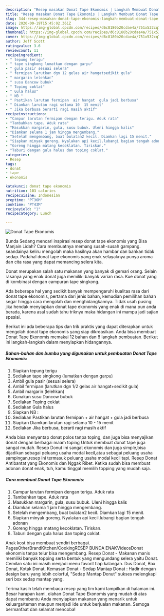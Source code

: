 ```yaml
---
description: "Resep masakan Donat Tape Ekonomis | Langkah Membuat Donat Tape Ekonomis Yang Lezat Sekali"
title: "Resep masakan Donat Tape Ekonomis | Langkah Membuat Donat Tape Ekonomis Yang Lezat Sekali"
slug: 344-resep-masakan-donat-tape-ekonomis-langkah-membuat-donat-tape-ekonomis-yang-lezat-sekali
date: 2020-09-19T15:45:02.361Z
image: https://img-global.cpcdn.com/recipes/d6c8180b20cdae4a/751x532cq70/donat-tape-ekonomis-foto-resep-utama.jpg
thumbnail: https://img-global.cpcdn.com/recipes/d6c8180b20cdae4a/751x532cq70/donat-tape-ekonomis-foto-resep-utama.jpg
cover: https://img-global.cpcdn.com/recipes/d6c8180b20cdae4a/751x532cq70/donat-tape-ekonomis-foto-resep-utama.jpg
author: Jeff Scott
ratingvalue: 3.6
reviewcount: 11
recipeingredient:
- " tepung terigu"
- " tape singkong lumatkan dengan garpu"
- " gula pasir sesuai selera"
- " fermipan larutkan dgn 12 gelas air hangatsedikit gula"
- " margarin lelehkan"
- " susu Dancow bubuk"
- " Toping coklat"
- " Gula halus"
- " NB "
- " Pastikan larutan fermipan  air hangat  gula jadi berbusa"
- " Diamkan larutan ragi selama 10  15 menit"
- " Jika berbusa berarti ragi masih aktif"
recipeinstructions:
- "Campur larutan fermipan dengan terigu. Aduk rata"
- "Tambahkan tape. Aduk rata"
- "Masukkan margarin, gula, susu bubuk. Uleni hingga kalis"
- "Diamkan selama 1 jam hingga mengembang."
- "Setelah mengembang, buat bulatan2 kecil. Diamkan lagi 15 menit."
- "Siapkan minyak goreng. Nyalakan api kecil.lubangi bagian tengah adonan"
- "Goreng hingga matang kecoklatan. Tiriskan."
- "Taburi dengan gula halus dan toping coklat."
categories:
- Resep
tags:
- donat
- tape
- ekonomis

katakunci: donat tape ekonomis 
nutrition: 103 calories
recipecuisine: Indonesian
preptime: "PT36M"
cooktime: "PT43M"
recipeyield: "1"
recipecategory: Lunch

---
```



![Donat Tape Ekonomis](https://img-global.cpcdn.com/recipes/d6c8180b20cdae4a/751x532cq70/donat-tape-ekonomis-foto-resep-utama.jpg)

Bunda Sedang mencari inspirasi resep donat tape ekonomis yang Bisa Manjain Lidah? Cara membuatnya memang susah-susah gampang. seandainya keliru mengolah maka hasilnya akan hambar dan bahkan tidak sedap. Padahal donat tape ekonomis yang enak selayaknya punya aroma dan cita rasa yang dapat memancing selera kita.

Donat merupakan salah satu makanan yang banyak di gemari orang. Selain rasanya yang enak donat juga memiliki banyak varian rasa. Kue donat yang di kombinasi dengan campuran tape singkong.

Ada beberapa hal yang sedikit banyak mempengaruhi kualitas rasa dari donat tape ekonomis, pertama dari jenis bahan, kemudian pemilihan bahan segar hingga cara mengolah dan menghidangkannya. Tidak usah pusing jika hendak menyiapkan donat tape ekonomis yang enak di mana pun anda berada, karena asal sudah tahu triknya maka hidangan ini mampu jadi sajian spesial.


Berikut ini ada beberapa tips dan trik praktis yang dapat diterapkan untuk mengolah donat tape ekonomis yang siap dikreasikan. Anda bisa membuat Donat Tape Ekonomis memakai 12 bahan dan 8 langkah pembuatan. Berikut ini langkah-langkah dalam menyiapkan hidangannya.

<!--inarticleads1-->

##### Bahan-bahan dan bumbu yang digunakan untuk pembuatan Donat Tape Ekonomis:

1. Siapkan  tepung terigu
1. Sediakan  tape singkong (lumatkan dengan garpu)
1. Ambil  gula pasir (sesuai selera)
1. Ambil  fermipan (larutkan dgn 1/2 gelas air hangat+sedikit gula)
1. Ambil  margarin (lelehkan)
1. Gunakan  susu Dancow bubuk
1. Sediakan  Toping coklat
1. Sediakan  Gula halus
1. Siapkan  NB :
1. Sediakan  Pastikan larutan fermipan + air hangat + gula jadi berbusa
1. Siapkan  Diamkan larutan ragi selama 10 - 15 menit
1. Sediakan  Jika berbusa, berarti ragi masih aktif


Anda bisa menyantap donat polos tanpa toping, dan juga bisa menyajikan donat dengan berbagai maam toping Untuk membuat donat tape juga sangat mudah. Resep Donut ini sangat ekonomis dan juga simple,bisa dijadikan sebagai peluang usaha modal kecil,atau sebagai peluang usaha sampingan,resep ini termasuk peluang usaha modal kecil tapi. Resep Donat Antibantat yang Ekonomis dan Nggak Ribet. Ketika sudah bisa membuat adonan donat enak, tuh, kamu tinggal memilih topping yang mudah saja. 

<!--inarticleads2-->

##### Cara membuat Donat Tape Ekonomis:

1. Campur larutan fermipan dengan terigu. Aduk rata
1. Tambahkan tape. Aduk rata
1. Masukkan margarin, gula, susu bubuk. Uleni hingga kalis
1. Diamkan selama 1 jam hingga mengembang.
1. Setelah mengembang, buat bulatan2 kecil. Diamkan lagi 15 menit.
1. Siapkan minyak goreng. Nyalakan api kecil.lubangi bagian tengah adonan
1. Goreng hingga matang kecoklatan. Tiriskan.
1. Taburi dengan gula halus dan toping coklat.


Anak kost bisa membuat sendiri berbagai. PagesOtherBrandKitchen/CookingRESEP BUNDA ENAKVideosDonat ekonomis tanpa telur bisa mengembang. Resep Donat - Makanan manis memiliki banyak topping serta bentuk yang mengundang selera yaitu Donat. Cemilan satu ini masih menjadi menu favorit tiap kalangan. Dus Donat, Box Donat, Kotak Donat, Kemasan Donat - Sedap Mantap Donat : Hadir dengan design baru yang lebih colorful, &#34;Sedap Mantap Donut&#34; sukses melengkapi seri box sedap mantap yang. 

Terima kasih telah membaca resep yang tim kami tampilkan di halaman ini. Besar harapan kami, olahan Donat Tape Ekonomis yang mudah di atas dapat membantu Anda menyiapkan makanan yang menarik untuk keluarga/teman maupun menjadi ide untuk berjualan makanan. Semoga bermanfaat dan selamat mencoba!
